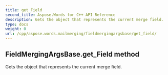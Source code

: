 ```yaml
---
title: get_Field
second_title: Aspose.Words for C++ API Reference
description: Gets the object that represents the current merge field. 
type: docs
weight: 0
url: /cpp/aspose.words.mailmerging/fieldmergingargsbase/get_field/
---
```

## FieldMergingArgsBase.get_Field method


Gets the object that represents the current merge field.

